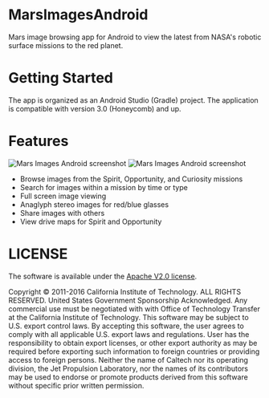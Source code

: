 MarsImagesAndroid
=============

Mars image browsing app for Android to view the latest from NASA's robotic surface missions to the red planet.

Getting Started
===============

The app is organized as an Android Studio (Gradle) project. The application is compatible with version 3.0 (Honeycomb) and up.

Features
========

![Mars Images Android screenshot](http://opslabjpl.github.io/MarsImagesAndroid/images/MarsImagesAndroidMastcam.png?raw=true) ![Mars Images Android screenshot](http://opslabjpl.github.io/MarsImagesAndroid/images/MarsImagesAndroidOppy.png?raw=true)

- Browse images from the Spirit, Opportunity, and Curiosity missions
- Search for images within a mission by time or type
- Full screen image viewing
- Anaglyph stereo images for red/blue glasses
- Share images with others
- View drive maps for Spirit and Opportunity

LICENSE
=======

The software is available under the [Apache V2.0 license](https://github.com/OpsLabJPL/MarsImagesIOS/blob/master/LICENSE.txt).

Copyright © 2011-2016 California Institute of Technology. ALL RIGHTS 
RESERVED. United States Government Sponsorship Acknowledged. Any 
commercial use must be negotiated with with Office of Technology 
Transfer at the California Institute of Technology. This software may 
be subject to U.S. export control laws. By accepting this software, 
the user agrees to comply with all applicable U.S. export laws and 
regulations. User has the responsibility to obtain export licenses, 
or other export authority as may be required before exporting such 
information to foreign countries or providing access to foreign 
persons. Neither the name of Caltech nor its operating division, the
Jet Propulsion Laboratory, nor the names of its contributors may be
used to endorse or promote products derived from this software 
without specific prior written permission.
